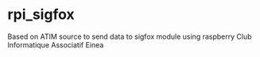 # rpi_sigfox
Based on ATIM source to send data to sigfox module using raspberry
Club Informatique Associatif Einea


